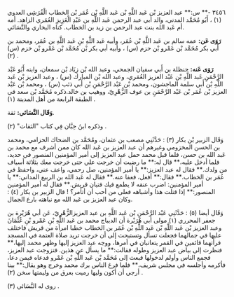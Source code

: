 ٣٤٥٦ -** س:** عبد العزيز بْن عَبد اللَّهِ بْن عَبد اللَّهِ بْن عُمَر بْن الخطاب الْقُرَشِي العدوي (١) ، أَبُو مُحَمَّد المدني، والد أبي عبد الرحمن عَبد اللَّهِ بن عَبْدِ الْعَزِيزِ العُمَري الزاهد. أمه أم عَبد الله بنت عبد الرحمن بن زيد بن الخطاب. كناه البخاري والنَّسَائي.

**رَوَى عَن:** عمه سالم بن عَبد اللَّهِ بْن عُمَر، وأبيه عَبد اللَّهِ بْنِ عَبد اللَّهِ بن عُمَر، ومحمد بن أَبي بكر مُحَمَّد بْن عَمْرو بْن حزم (س) ، وأبيه أبي بكر بْن مُحَمَّد بْن عَمْرو بْن خزم (س) (٢) .

**رَوَى عَنه:** حنظلة بن أَبي سفيان الجمحي، وعبد الله بْن زِيَاد بْن سمعان، وابنه أَبُو عَبْد الرَّحْمَنِ عَبد اللَّهِ بْن عَبْد العزيز العُمَري، وعبد الله بْن المبارك (س) ، وعبد العزيز بْن عَبد اللَّهِ بْن أَبي سلمة الماجشون، ومحمد بْن عَبْد الرَّحْمَنِ بْن أَبي ذئب (س) ، ومحمد بْن عَبْد العزيز بْن عُمَر بْن عَبْد الرَّحْمَنِ بن عوف الزُّهْرِيّ، ووهيب بن خالد.ذكره مُحَمَّد بْن سعد في الطبقة الرابعة من أهل المدينة (١) .

**وَقَال النَّسَائي:** ثقة.

وذكره ابنُ حِبَّان فِي كتاب "الثقات" (٢) .

وَقَال الزبير بْن بكار (٣) : حَدَّثَنِي مصعب بن عثمان، ومُحَمَّد بن الضحاك الحزامي، ومحمد بن الحسن المخزومي وغيرهم أن عبد العزيز بن عَبد الله كان ممن أشرف مع محمد بن عَبد الله بن حسن، فلما قبل محمد حمل عبد العزيز إلى أمير المؤمنين المنصور في حديد، فلما أدخل عليه،** قال له:** ما رضيت أن خرجت علي حتى خرجت معك بثلاثة أسياف من ولدك.** فقال له عبد العزيز:** يا أمير المؤمنين، صل رحمي، واعف عني، واحفظ في عُمَر بن الخطاب.** فقال:** أفعل، فعفا عنه.** فقال له عَبد الله بن الربيع المداني:** يا أمير المؤمنين: اضرب عنقه لا يطمع فيك فتيان قريش.** فقال له أمير المؤمنين المنصور:** إذا قتلت هذا وأشباهه فعلى من أحب أن أتأمر؟ ! قال الزبير بن بكار (٤) : وكان عبد العزيز بن عَبد الله مع نباهته بارع الجمال.

وَقَال أيضا (٥) : حَدَّثَنِي عَبْد الرَّحْمَنِ بْن عَبد اللَّهِ بن عبد العزيزالزُّهْرِيّ، عَن أبي هُرَيْرة بن جعفر المحرري (١) مولى أبي هُرَيْرة أن الديباج محمد بن عَبد اللَّهِ بْنِ عَمْرو بْنِ عُثْمَانَ وعبد العزيز بْن عَبد اللَّهِ بْن عَبد اللَّهِ بْن عُمَر بن الخطاب خطبا امرأة من قريش فاختلف عليها في جمالهما فجعلت تسأل وتستبحث إلى أن خرجت تريد صلاة العتمة في المسجد فرأتهما قائمين في القمر يتعاتبان في أمرها، ووجه عبد العزيز إليها وظهر محمد إليها،** فنظرت إلى بياض عبد العزيز وطوله فقالت:** ما يسأل عن هذين. فتزوجت عبد العزيز، فجمع الناس وأولم لدخولها فبعث إلى مُحَمَّد بْن عَبد اللَّهِ بْن عَمْرو فدعاه فيمن دعا، فأكرمه وأجلسه في مجلس شريف،** فلما فرغ الناس برك محمد وخرج وهو يقال:** بينا أرجي أن أكون وليها رميت بعرق من وليمتها سخن (٢) .

روى له النَّسَائي (٣) .